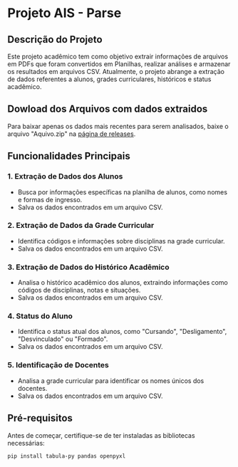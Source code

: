 # Projeto AIS - Parse

## Descrição do Projeto

Este projeto acadêmico tem como objetivo extrair informações de arquivos em PDFs que foram convertidos em Planilhas, realizar análises e armazenar os resultados em arquivos CSV. Atualmente, o projeto abrange a extração de dados referentes a alunos, grades curriculares, históricos e status acadêmico.

## Dowload dos Arquivos com dados extraidos

Para baixar apenas os dados mais recentes para serem analisados, baixe o arquivo "Aquivo.zip" na [página de releases](https://github.com/MtheusR/parse-py/releases).


## Funcionalidades Principais

### 1. Extração de Dados dos Alunos

- Busca por informações específicas na planilha de alunos, como nomes e formas de ingresso.
- Salva os dados encontrados em um arquivo CSV.

### 2. Extração de Dados da Grade Curricular

- Identifica códigos e informações sobre disciplinas na grade curricular.
- Salva os dados encontrados em um arquivo CSV.

### 3. Extração de Dados do Histórico Acadêmico

- Analisa o histórico acadêmico dos alunos, extraindo informações como códigos de disciplinas, notas e situações.
- Salva os dados encontrados em um arquivo CSV.

### 4. Status do Aluno

- Identifica o status atual dos alunos, como "Cursando", "Desligamento", "Desvinculado" ou "Formado".
- Salva os dados encontrados em um arquivo CSV.

### 5. Identificação de Docentes

- Analisa a grade curricular para identificar os nomes únicos dos docentes.
- Salva os dados encontrados em um arquivo CSV.

## Pré-requisitos

Antes de começar, certifique-se de ter instaladas as bibliotecas necessárias:

```bash
pip install tabula-py pandas openpyxl
